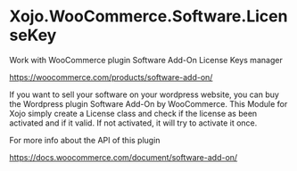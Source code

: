 # Xojo.WooCommerce.Software.LicenseKey
Work with WooCommerce plugin Software Add-On License Keys manager

https://woocommerce.com/products/software-add-on/

If you want to sell your software on your wordpress website, you can buy the Wordpress plugin Software Add-On by WooCommerce.  This Module for Xojo simply create a License class and check if the license as been activated and if it valid.  If not activated, it will try to activate it once.

For more info about the API of this plugin

https://docs.woocommerce.com/document/software-add-on/
